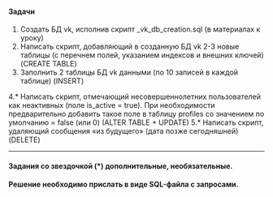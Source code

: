 #### Задачи

1. Создать БД vk, исполнив скрипт _vk_db_creation.sql (в материалах к уроку)
2. Написать скрипт, добавляющий в созданную БД vk 2-3 новые таблицы (с перечнем полей, указанием индексов и внешних ключей) (CREATE TABLE)
3. Заполнить 2 таблицы БД vk данными (по 10 записей в каждой таблице) (INSERT)

4.* Написать скрипт, отмечающий несовершеннолетних пользователей как неактивных (поле is_active = true). При необходимости предварительно добавить такое поле в таблицу profiles со значением по умолчанию = false (или 0) (ALTER TABLE + UPDATE)
5.* Написать скрипт, удаляющий сообщения «из будущего» (дата позже сегодняшней) (DELETE)

---

#### Задания со звездочкой (*) дополнительные, необязательные.

#### Решение необходимо прислать в виде SQL-файла с запросами.
